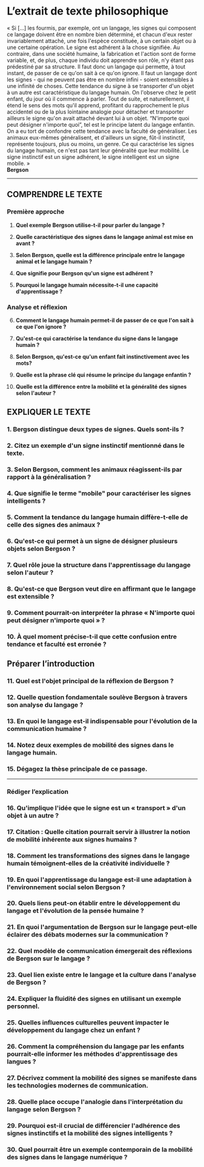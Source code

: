 # L’extrait de texte philosophique

« Si […] les fourmis, par exemple, ont un langage, les signes qui composent ce langage doivent être en nombre bien déterminé, et chacun d'eux rester invariablement attaché, une fois l'espèce constituée, à un certain objet ou à une certaine opération. Le signe est adhérent à la chose signifiée. Au contraire, dans une société humaine, la fabrication et l'action sont de forme variable, et, de plus, chaque individu doit apprendre son rôle, n'y étant pas prédestiné par sa structure. Il faut donc un langage qui permette, à tout instant, de passer de ce qu'on sait à ce qu'on ignore. Il faut un langage dont les signes - qui ne peuvent pas être en nombre infini - soient extensibles à une infinité de choses. Cette tendance du signe à se transporter d'un objet à un autre est caractéristique du langage humain. On l'observe chez le petit enfant, du jour où il commence à parler. Tout de suite, et naturellement, il étend le sens des mots qu'il apprend, profitant du rapprochement le plus accidentel ou de la plus lointaine analogie pour détacher et transporter ailleurs le signe qu'on avait attaché devant lui à un objet. “N'importe quoi peut désigner n'importe quoi”, tel est le principe latent du langage enfantin. On a eu tort de confondre cette tendance avec la faculté de généraliser. Les animaux eux-mêmes généralisent, et d'ailleurs un signe, fût-il instinctif, représente toujours, plus ou moins, un genre. Ce qui caractérise les signes du langage humain, ce n'est pas tant leur généralité que leur mobilité. Le signe instinctif est un signe adhérent, le signe intelligent est un signe mobile. »  
**Bergson**

---

## COMPRENDRE LE TEXTE

### Première approche

1. **Quel exemple Bergson utilise-t-il pour parler du langage ?**  
   
2. **Quelle caractéristique des signes dans le langage animal est mise en avant ?**  
   
3. **Selon Bergson, quelle est la différence principale entre le langage animal et le langage humain ?**  
   
4. **Que signifie pour Bergson qu'un signe est adhérent ?**  
   
5. **Pourquoi le langage humain nécessite-t-il une capacité d'apprentissage ?**  
   
### Analyse et réflexion

6. **Comment le langage humain permet-il de passer de ce que l'on sait à ce que l'on ignore ?**  
   
7. **Qu'est-ce qui caractérise la tendance du signe dans le langage humain ?**  
   
8. **Selon Bergson, qu'est-ce qu'un enfant fait instinctivement avec les mots?**  
   
9. **Quelle est la phrase clé qui résume le principe du langage enfantin ?**  
   
10. **Quelle est la différence entre la mobilité et la généralité des signes selon l'auteur ?**  

## EXPLIQUER LE TEXTE

### 1. Bergson distingue deux types de signes. Quels sont-ils ?  
   
### 2. Citez un exemple d'un signe instinctif mentionné dans le texte.  
   
### 3. Selon Bergson, comment les animaux réagissent-ils par rapport à la généralisation ?  
   
### 4. Que signifie le terme "mobile" pour caractériser les signes intelligents ?  
   
### 5. Comment la tendance du langage humain diffère-t-elle de celle des signes des animaux ?  
   
### 6. Qu'est-ce qui permet à un signe de désigner plusieurs objets selon Bergson ?  
   
### 7. Quel rôle joue la structure dans l'apprentissage du langage selon l'auteur ?  
   
### 8. Qu'est-ce que Bergson veut dire en affirmant que le langage est extensible ?  
   
### 9. Comment pourrait-on interpréter la phrase « N'importe quoi peut désigner n'importe quoi » ?  
   
### 10. À quel moment précise-t-il que cette confusion entre tendance et faculté est erronée ?  

## Préparer l’introduction

### 11. Quel est l'objet principal de la réflexion de Bergson ?  
   
### 12. Quelle question fondamentale soulève Bergson à travers son analyse du langage ?  
   
### 13. En quoi le langage est-il indispensable pour l'évolution de la communication humaine ?  
   
### 14. Notez deux exemples de mobilité des signes dans le langage humain.  
   
### 15. Dégagez la thèse principale de ce passage.  

---

### Rédiger l’explication

### 16. Qu'implique l'idée que le signe est un « transport » d'un objet à un autre ?  
   
### 17. Citation : Quelle citation pourrait servir à illustrer la notion de mobilité inhérente aux signes humains ?  
   
### 18. Comment les transformations des signes dans le langage humain témoignent-elles de la créativité individuelle ?  
   
### 19. En quoi l'apprentissage du langage est-il une adaptation à l'environnement social selon Bergson ?  
   
### 20. Quels liens peut-on établir entre le développement du langage et l'évolution de la pensée humaine ?  
   
### 21. En quoi l'argumentation de Bergson sur le langage peut-elle éclairer des débats modernes sur la communication ?  
   
### 22. Quel modèle de communication émergerait des réflexions de Bergson sur le langage ?  
   
### 23. Quel lien existe entre le langage et la culture dans l'analyse de Bergson ?  
   
### 24. Expliquer la fluidité des signes en utilisant un exemple personnel.  
   
### 25. Quelles influences culturelles peuvent impacter le développement du langage chez un enfant ?  
   
### 26. Comment la compréhension du langage par les enfants pourrait-elle informer les méthodes d'apprentissage des langues ?  
   
### 27. Décrivez comment la mobilité des signes se manifeste dans les technologies modernes de communication.  
   
### 28. Quelle place occupe l'analogie dans l'interprétation du langage selon Bergson ?  

### 29. Pourquoi est-il crucial de différencier l'adhérence des signes instinctifs et la mobilité des signes intelligents ?  
   
### 30. Quel pourrait être un exemple contemporain de la mobilité des signes dans le langage numérique ?  
